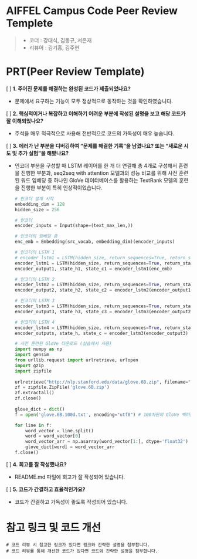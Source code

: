 # AIFFEL Campus Code Peer Review Templete
> - 코더 : 강대식, 김동규, 서은재
> - 리뷰어 : 김기홍, 김주현
  
  
# PRT(Peer Review Template)
[ ]  **1. 주어진 문제를 해결하는 완성된 코드가 제출되었나요?**
* 문제에서 요구하는 기능이 모두 정상적으로 동작하는 것을 확인하였습니다. 
  
[ ]  **2. 핵심적이거나 복잡하고 이해하기 어려운 부분에 작성된 설명을 보고 해당 코드가 잘 이해되었나요?**
* 주석을 매우 적극적으로 사용해 전반적으로 코드의 가독성이 매우 높습니다.  
  
[ ]  **3. 에러가 난 부분을 디버깅하여 “문제를 해결한 기록”을 남겼나요? 또는 “새로운 시도 및 추가 실험”을 해봤나요?**
* 인코더 부분을 구성할 때 LSTM 레이어를 한 개 더 연결해 총 4개로 구성해서 훈련을 진행한 부분과, seq2seq with attention 모델과의 성능 비교를 위해 사전 훈련된 워드 임베딩 중 하나인 GloVe 데이터베이스를 활용하는 TextRank 모델의 훈련을 진행한 부분이 특히 인상적이었습니다. 
  ```python
  # 인코더 설계 시작
  embedding_dim = 128
  hidden_size = 256
  
  # 인코더
  encoder_inputs = Input(shape=(text_max_len,))
  
  # 인코더의 임베딩 층
  enc_emb = Embedding(src_vocab, embedding_dim)(encoder_inputs)
  
  # 인코더의 LSTM 1
  # encoder_lstm1 = LSTM(hidden_size, return_sequences=True, return_state=True ,dropout = 0.4, recurrent_dropout = 0.4)
  encoder_lstm1 = LSTM(hidden_size, return_sequences=True, return_state=True ,dropout = 0.4)
  encoder_output1, state_h1, state_c1 = encoder_lstm1(enc_emb)
  
  # 인코더의 LSTM 2
  encoder_lstm2 = LSTM(hidden_size, return_sequences=True, return_state=True, dropout=0.4)
  encoder_output2, state_h2, state_c2 = encoder_lstm2(encoder_output1)
  
  # 인코더의 LSTM 3
  encoder_lstm3 = LSTM(hidden_size, return_sequences=True, return_state=True, dropout=0.4)
  encoder_output3, state_h3, state_c3 = encoder_lstm3(encoder_output2)
  
  # 인코더의 LSTM 4
  encoder_lstm4 = LSTM(hidden_size, return_sequences=True, return_state=True, dropout=0.4)
  encoder_outputs, state_h, state_c = encoder_lstm3(encoder_output3)
  ```
  ```python
  # 사전 훈련된 GloVe 다운로드 (실습에서 사용)
  import numpy as np
  import gensim
  from urllib.request import urlretrieve, urlopen
  import gzip
  import zipfile
       
  urlretrieve("http://nlp.stanford.edu/data/glove.6B.zip", filename="glove.6B.zip")
  zf = zipfile.ZipFile('glove.6B.zip')
  zf.extractall()
  zf.close()
       
  glove_dict = dict()
  f = open('glove.6B.100d.txt', encoding="utf8") # 100차원의 GloVe 벡터를 사용
  
  for line in f:
      word_vector = line.split()
      word = word_vector[0]
      word_vector_arr = np.asarray(word_vector[1:], dtype='float32') # 100개의 값을 가지는 array로 변환
      glove_dict[word] = word_vector_arr
  f.close()
  ```
  
[ ]  **4. 회고를 잘 작성했나요?**
* README.md 파일에 회고가 잘 작성되어 있습니다.   
  
[ ]  **5. 코드가 간결하고 효율적인가요?**
* 코드가 간결하고 가독성이 좋도록 작성되어 있습니다. 
  
  
# 참고 링크 및 코드 개선
```
# 코드 리뷰 시 참고한 링크가 있다면 링크와 간략한 설명을 첨부합니다.
# 코드 리뷰를 통해 개선한 코드가 있다면 코드와 간략한 설명을 첨부합니다.
```
